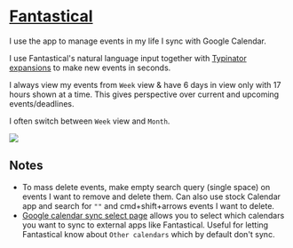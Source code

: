 # [Fantastical](https://flexibits.com/fantastical)

I use the app to manage events in my life I sync with Google Calendar.

I use Fantastical's natural language input together with [Typinator expansions](https://medium.com/@nikitavoloboev/fantastical-natural-input-text-expansions-3ea8cf7ccac3#.pv5937ncr) to make new events in seconds.

I always view my events from `Week` view & have 6 days in view only with 17 hours shown at a time. This gives perspective over current and upcoming events/deadlines.

I often switch between `Week` view and `Month`.

![](https://i.imgur.com/Aq5ABNP.png)

## Notes

- To mass delete events, make empty search query (single space) on events I want to remove and delete them. Can also use stock Calendar app and search for `""` and cmd+shift+arrows events I want to delete.
- [Google calendar sync select page](https://calendar.google.com/calendar/syncselect) allows you to select which calendars you want to sync to external apps like Fantastical. Useful for letting Fantastical know about `Other calendars` which by default don't sync.
